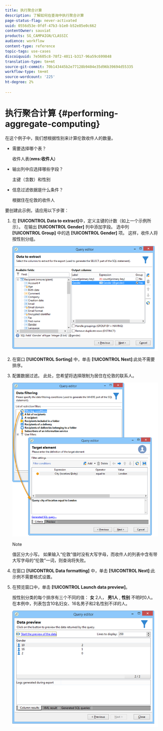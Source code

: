 ```yaml
---
title: 执行聚合计算
description: 了解如何在查询中执行聚合计算
page-status-flag: never-activated
uuid: 0556d53e-0fdf-47b3-b1e0-b52e85e0c662
contentOwner: sauviat
products: SG_CAMPAIGN/CLASSIC
audience: workflow
content-type: reference
topic-tags: use-cases
discoiquuid: 7e5605c8-78f2-4011-b317-96a59c699848
translation-type: tm+mt
source-git-commit: 70b143445b2e77128b9404e35d96b39694d55335
workflow-type: tm+mt
source-wordcount: '225'
ht-degree: 2%

---
```



# 执行聚合计算 {#performing-aggregate-computing}

在这个例子中，我们想根据性别来计算伦敦收件人的数量。

* 需要选择哪个表？

   收件人表(**nms:收件人**)

* 输出列中应选择哪些字段？

   主键（含数）和性别

* 信息过滤依据是什么条件？

   根据住在伦敦的收件人

要创建此示例，请应用以下步骤：

1. 在 **[!UICONTROL Data to extract]**&#x200B;中，定义主键的计数（如上一个示例所示）。 在输出 **[!UICONTROL Gender]** 列中添加字段。 选中列 **[!UICONTROL Group]** 中的选 **[!UICONTROL Gender]** 项。 这样，收件人将按性别分组。

   ![](assets/query_editor_nveau_27.png)

1. 在窗口 **[!UICONTROL Sorting]** 中，单击 **[!UICONTROL Next]**:此处不需要排序。
1. 配置数据过滤。 此处，您希望将选择限制为居住在伦敦的联系人。

   ![](assets/query_editor_22.png)

   >[!NOTE]
   >
   >值区分大小写。 如果输入“伦敦”值时没有大写字母，而收件人的列表中含有带大写字母的“伦敦”一词，则查询将失败。

1. 在窗口 **[!UICONTROL Data formatting]** 中，单击 **[!UICONTROL Next]**:此示例不需要格式设置。
1. 在预览窗口中，单击 **[!UICONTROL Launch data preview]**。

   按性别分类的每个排序有三个不同的值： **女** 2人， **男1人** , **性别** 不明时0人。 在本例中，列表包含10名妇女、16名男子和2名性别不详的人。

   ![](assets/query_editor_agregat_04.png)
